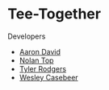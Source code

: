 # Tee-Together

Developers

* [Aaron David](https://github.com/aaron-m-david)
* [Nolan Top](https://github.com/nolan-net) 
* [Tyler Rodgers](https://github.com/tyrodgers18)
* [Wesley Casebeer](https://github.com/wesleycasebeer)
